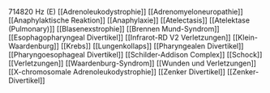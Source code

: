 714820 Hz (E)
[[Adrenoleukodystrophie]]
[[Adrenomyeloneuropathie]]
[[Anaphylaktische Reaktion]]
[[Anaphylaxie]]
[[Atelectasis]]
[[Atelektase (Pulmonary)]]
[[Blasenexstrophie]]
[[Brennen Mund-Syndrom]]
[[Esophagopharyngeal Divertikel]]
[[Infrarot-RD V2 Verletzungen]]
[[Klein-Waardenburg]]
[[Krebs]]
[[Lungenkollaps]]
[[Pharyngealen Divertikel]]
[[Pharyngoesophageal Divertikel]]
[[Schilder-Addison Complex]]
[[Schock]]
[[Verletzungen]]
[[Waardenburg-Syndrom]]
[[Wunden und Verletzungen]]
[[X-chromosomale Adrenoleukodystrophie]]
[[Zenker Divertikel]]
[[Zenker-Divertikel]]